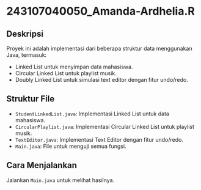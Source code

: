 # 243107040050_Amanda-Ardhelia.R

## Deskripsi
Proyek ini adalah implementasi dari beberapa struktur data menggunakan Java, termasuk:
- Linked List untuk menyimpan data mahasiswa.
- Circular Linked List untuk playlist musik.
- Doubly Linked List untuk simulasi text editor dengan fitur undo/redo.

## Struktur File
- `StudentLinkedList.java`: Implementasi Linked List untuk data mahasiswa.
- `CircularPlaylist.java`: Implementasi Circular Linked List untuk playlist musik.
- `TextEditor.java`: Implementasi Text Editor dengan fitur undo/redo.
- `Main.java`: File untuk menguji semua fungsi.

## Cara Menjalankan
 Jalankan `Main.java` untuk melihat hasilnya.
